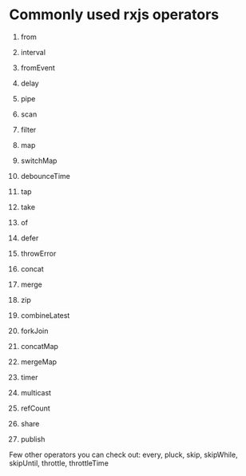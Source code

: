 # Commonly used rxjs operators

1. from
2. interval
3. fromEvent
4. delay
5. pipe
6. scan
7. filter
8. map
9. switchMap
10. debounceTime
11. tap
12. take


13. of
14. defer
15. throwError
16. concat
17. merge
18. zip
19. combineLatest
20. forkJoin
21. concatMap
22. mergeMap
23. timer

24. multicast
25. refCount
26. share
27. publish



Few other operators you can check out:
every, pluck, skip, skipWhile, skipUntil, throttle, throttleTime
